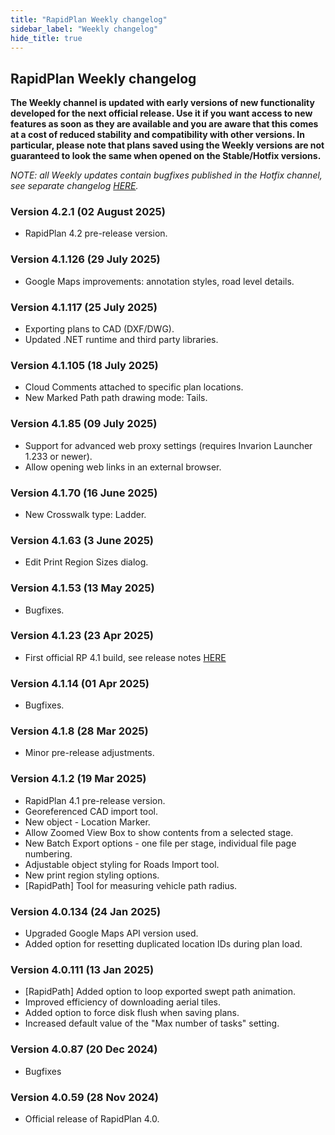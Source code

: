 ```yaml
---
title: "RapidPlan Weekly changelog"
sidebar_label: "Weekly changelog"
hide_title: true
---
```


## RapidPlan Weekly changelog

**The Weekly channel is updated with early versions of new functionality developed for the next official release. Use it if you want access to new features as soon as they are available and you are aware that this comes at a cost of reduced stability and compatibility with other versions. In particular, please note that plans saved using the Weekly versions are not guaranteed to look the same when opened on the Stable/Hotfix versions.**

_NOTE: all Weekly updates contain bugfixes published in the Hotfix channel, see separate changelog [HERE](/rapidplan/release-notes/hotfix/)._

### Version 4.2.1 (02 August 2025)
* RapidPlan 4.2 pre-release version.

### Version 4.1.126 (29 July 2025)
* Google Maps improvements: annotation styles, road level details.

### Version 4.1.117 (25 July 2025)
* Exporting plans to CAD (DXF/DWG).
* Updated .NET runtime and third party libraries.

### Version 4.1.105 (18 July 2025)
* Cloud Comments attached to specific plan locations.
* New Marked Path path drawing mode: Tails.

### Version 4.1.85 (09 July 2025)
* Support for advanced web proxy settings (requires Invarion Launcher 1.233 or newer).
* Allow opening web links in an external browser.

### Version 4.1.70 (16 June 2025)
* New Crosswalk type: Ladder.

### Version 4.1.63 (3 June 2025)
* Edit Print Region Sizes dialog.

### Version 4.1.53 (13 May 2025)
* Bugfixes.

### Version 4.1.23 (23 Apr 2025)
* First official RP 4.1 build, see release notes [HERE](https://help.invarion.com/rapidplan/release-notes/official/)

### Version 4.1.14 (01 Apr 2025)
* Bugfixes.

### Version 4.1.8 (28 Mar 2025)
* Minor pre-release adjustments.


### Version 4.1.2 (19 Mar 2025)
* RapidPlan 4.1 pre-release version.
* Georeferenced CAD import tool.
* New object - Location Marker.
* Allow Zoomed View Box to show contents from a selected stage.
* New Batch Export options - one file per stage, individual file page numbering.
* Adjustable object styling for Roads Import tool.
* New print region styling options.
* [RapidPath] Tool for measuring vehicle path radius.


### Version 4.0.134 (24 Jan 2025)
* Upgraded Google Maps API version used.
* Added option for resetting duplicated location IDs during plan load.
 

### Version 4.0.111 (13 Jan 2025)
* [RapidPath] Added option to loop exported swept path animation.
* Improved efficiency of downloading aerial tiles.
* Added option to force disk flush when saving plans.
* Increased default value of the "Max number of tasks" setting.
 
### Version 4.0.87 (20 Dec 2024)
* Bugfixes 
 
### Version 4.0.59 (28 Nov 2024)
* Official release of RapidPlan 4.0.
 
